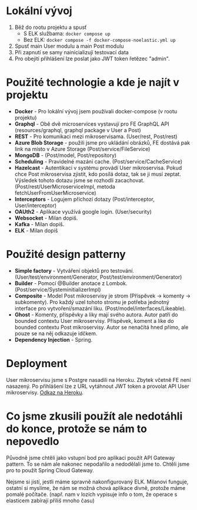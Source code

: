 # Lokální vývoj

1. Běž do rootu projektu a spusť
   - S ELK službama: `docker compose up`
   - Bez ELK: `docker compose -f docker-compose-noelastic.yml up`
2. Spusť main User modulu a main Post modulu
3. Při zapnutí se samy nainicializují testovací data
4. Pro obejití přihlášení lze poslat jako JWT token řetězec "admin".


# Použité technologie a kde je najít v projektu

- **Docker** - Pro lokální vývoj jsem používali docker-compose (v rootu projektu)
- **Graphql** - Obě dvě microservices vystavují pro FE GraphQL API (resources/graphql, graphql package v User a Post)
- **REST** - Pro komunikaci mezi mikroservisama. (User/rest, Post/rest)
- **Azure Blob Storage** - použili jsme pro ukládání obrázků, FE dostává pak link na místo v Azure Storage (Post/service/FileService)
- **MongoDB** - (Post/model, Post/repository)
- **Scheduling** - Pravidelné mazáni cache. (Post/service/CacheService)
- **Hazelcast** - Autentikaci v systému provádí User mikroservisa. Pokud chce Post mikroservisa zjistit, kdo posílá dotaz, tak se ji musí zeptat. Výsledek tohoto dotazu jsme se rozhodli zacachovat. (Post/rest/UserMicroserviceImpl, metoda fetchUserFromUserMicroservice)
- **Interceptors** - Logujem příchozí dotazy (Post/interceptor, User/interceptor)
- **OAUth2** - Aplikace využívá google login. (User/security)
- **Websocket** - Milan dopiš.
- **Kafka** - Milan dopiš.
- **ELK** - Milan dopiš

# Použité design patterny
- **Simple factory** - Vytváření objektů pro testování. (User/test/environment/Generator, Post/test/environment/Generator)
- **Builder** - Pomocí @Builder anotace z Lombok. (Post/service/SysteminitializerImpl)
- **Composite** - Model Post mikroservisy je strom (Příspěvek -> komenty -> subkomenty). Pro každý uzel tohoto stromu je potřeba jednotný interface pro vytvoření/smazání liku. (Post/model/interfaces/Likeable).
- **Ghost** - Komenty, příspěvky a liky mají svého autora. Autor patří do bounded contextu User mikroservisy. Příspěvek, koment a like do bounded contextu Post mikroservisy. Autor se nenačítá hned přímo, ale pouze se na něj odkazuje idčkem.
- **Dependency Injection** - Spring.

# Deployment

User mikroservisu jsme s Postgre nasadili na Heroku. Zbytek včetně FE není nasazený. Po přihlášení lze z URL vytáhnout JWT token a provolat API User mikroservisy. [Odkaz na Heroku](http://nss-onegram.herokuapp.com/).

# Co jsme zkusili použít ale nedotáhli do konce, protože se nám to nepovedlo

Původně jsme chtěli jako vstupní bod pro aplikaci použít API Gateway pattern. To se nám ale nakonec nepodařilo a nedodělali jsme to. Chtěli jsme pro to použít Spring Cloud Gateway.

Nejsme si jistí, jestli máme spravně nakonfigurovaný ELK. Milanovi funguje, ostatní si myslíme, že nám se možná chová aplikace divně, protože máme pomalé počítače. (např. nam v lozích vypisuje info o tom, že operace s elasticem zabírají příliš mnoho času)
